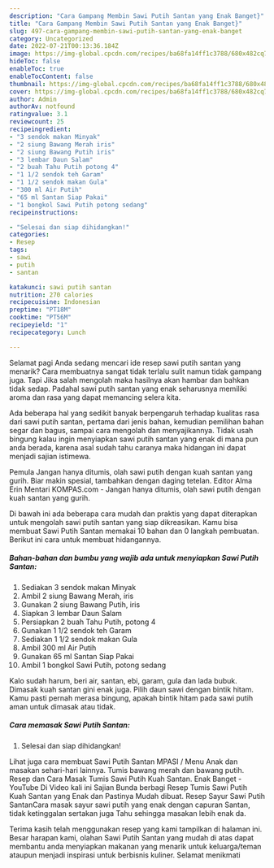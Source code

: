 ```yaml
---
description: "Cara Gampang Membin Sawi Putih Santan yang Enak Banget}"
title: "Cara Gampang Membin Sawi Putih Santan yang Enak Banget}"
slug: 497-cara-gampang-membin-sawi-putih-santan-yang-enak-banget
category: Uncategorized
date: 2022-07-21T00:13:36.184Z
image: https://img-global.cpcdn.com/recipes/ba68fa14ff1c3788/680x482cq70/sawi-putih-santan-foto-resep-utama.jpg
hideToc: false
enableToc: true
enableTocContent: false
thumbnail: https://img-global.cpcdn.com/recipes/ba68fa14ff1c3788/680x482cq70/sawi-putih-santan-foto-resep-utama.jpg
cover: https://img-global.cpcdn.com/recipes/ba68fa14ff1c3788/680x482cq70/sawi-putih-santan-foto-resep-utama.jpg
author: Admin
authorAv: notfound
ratingvalue: 3.1
reviewcount: 25
recipeingredient:
- "3 sendok makan Minyak"
- "2 siung Bawang Merah iris"
- "2 siung Bawang Putih iris"
- "3 lembar Daun Salam"
- "2 buah Tahu Putih potong 4"
- "1 1/2 sendok teh Garam"
- "1 1/2 sendok makan Gula"
- "300 ml Air Putih"
- "65 ml Santan Siap Pakai"
- "1 bongkol Sawi Putih potong sedang"
recipeinstructions:

- "Selesai dan siap dihidangkan!"
categories:
- Resep
tags:
- sawi
- putih
- santan

katakunci: sawi putih santan 
nutrition: 270 calories
recipecuisine: Indonesian
preptime: "PT18M"
cooktime: "PT56M"
recipeyield: "1"
recipecategory: Lunch

---
```



Selamat pagi Anda sedang mencari ide resep sawi putih santan yang menarik? Cara membuatnya sangat tidak terlalu sulit namun tidak gampang juga. Tapi Jika salah mengolah maka hasilnya akan hambar dan bahkan tidak sedap. Padahal sawi putih santan yang enak seharusnya memiliki aroma dan rasa yang dapat memancing selera kita.


Ada beberapa hal yang sedikit banyak berpengaruh terhadap kualitas rasa dari sawi putih santan, pertama dari jenis bahan, kemudian pemilihan bahan segar dan bagus, sampai cara mengolah dan menyajikannya. Tidak usah bingung kalau ingin menyiapkan sawi putih santan yang enak di mana pun anda berada, karena asal sudah tahu caranya maka hidangan ini dapat menjadi sajian istimewa.

Pemula Jangan hanya ditumis, olah sawi putih dengan kuah santan yang gurih. Biar makin spesial, tambahkan dengan daging tetelan. Editor Alma Erin Mentari KOMPAS.com - Jangan hanya ditumis, olah sawi putih dengan kuah santan yang gurih.


Di bawah ini ada beberapa cara mudah dan praktis yang dapat diterapkan untuk mengolah sawi putih santan yang siap dikreasikan. Kamu bisa membuat Sawi Putih Santan memakai 10 bahan dan 0 langkah pembuatan. Berikut ini cara untuk membuat hidangannya.

<!--inarticleads1-->

##### Bahan-bahan dan bumbu yang wajib ada untuk menyiapkan Sawi Putih Santan:

1. Sediakan 3 sendok makan Minyak
1. Ambil 2 siung Bawang Merah, iris
1. Gunakan 2 siung Bawang Putih, iris
1. Siapkan 3 lembar Daun Salam
1. Persiapkan 2 buah Tahu Putih, potong 4
1. Gunakan 1 1/2 sendok teh Garam
1. Sediakan 1 1/2 sendok makan Gula
1. Ambil 300 ml Air Putih
1. Gunakan 65 ml Santan Siap Pakai
1. Ambil 1 bongkol Sawi Putih, potong sedang


Kalo sudah harum, beri air, santan, ebi, garam, gula dan lada bubuk. Dimasak kuah santan gini enak juga. Pilih daun sawi dengan bintik hitam. Kamu pasti pernah merasa bingung, apakah bintik hitam pada sawi putih aman untuk dimasak atau tidak. 

<!--inarticleads2-->

##### Cara memasak Sawi Putih Santan:


1. Selesai dan siap dihidangkan!

Lihat juga cara membuat Sawi Putih Santan MPASI / Menu Anak dan masakan sehari-hari lainnya. Tumis bawang merah dan bawang putih. Resep dan Cara Masak Tumis Sawi Putih Kuah Santan. Enak Banget - YouTube Di Video kali ini Sajian Bunda berbagi Resep Tumis Sawi Putih Kuah Santan yang Enak dan Pastinya Mudah dibuat. Resep Sayur Sawi Putih SantanCara masak sayur sawi putih yang enak dengan capuran Santan, tidak ketinggalan sertakan juga Tahu sehingga masakan lebih enak da. 

Terima kasih telah menggunakan resep yang kami tampilkan di halaman ini. Besar harapan kami, olahan Sawi Putih Santan yang mudah di atas dapat membantu anda menyiapkan makanan yang menarik untuk keluarga/teman ataupun menjadi inspirasi untuk berbisnis kuliner. Selamat menikmati
